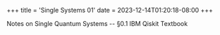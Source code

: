 +++
title = 'Single Systems 01'
date = 2023-12-14T01:20:18-08:00
+++

Notes on Single Quantum Systems -- §0.1 IBM Qiskit Textbook
<!--more-->

<div id="adobe-dc-view"></div>
 <script src="https://acrobatservices.adobe.com/view-sdk/viewer.js"></script>
 <script type="text/javascript">
    document.addEventListener("adobe_dc_view_sdk.ready", function()
    {
        var adobeDCView = new AdobeDC.View({clientId: "f6cbc3dfaec34236bdacebdb082c447b", divId: "adobe-dc-view"});
        adobeDCView.previewFile(
       {
          content:   {location: {url: "file:///Users/devaldeliwala/qiskit/notes/basics_of_quantum_information/single_systems/single_systems_01.pdf"}},
          metaData: {fileName: "single_systems_01.pdf"}
       },
       {embedMode: "IN_LINE", showAnnotationTools: false}
      );
    });
 </script>





